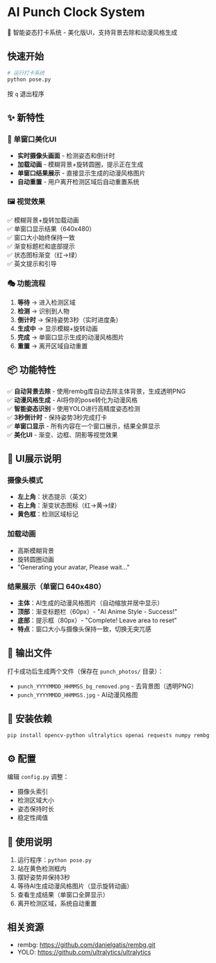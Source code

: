 # AI Punch Clock System

🎨 智能姿态打卡系统 - 美化版UI，支持背景去除和动漫风格生成

## 快速开始

```bash
# 运行打卡系统
python pose.py
```

按 `q` 退出程序

## ✨ 新特性

### 🎯 单窗口美化UI
- **实时摄像头画面** - 检测姿态和倒计时
- **加载动画** - 模糊背景+旋转圆圈，提示正在生成
- **单窗口结果展示** - 直接显示生成的动漫风格图片
- **自动重置** - 用户离开检测区域后自动重置系统

### 🖼️ 视觉效果
✅ 模糊背景+旋转加载动画  
✅ 单窗口显示结果（640x480）  
✅ 窗口大小始终保持一致  
✅ 渐变标题栏和底部提示  
✅ 状态图标渐变（红→绿）  
✅ 英文提示和引导  

### 🎭 功能流程
1. **等待** → 进入检测区域
2. **检测** → 识别到人物
3. **倒计时** → 保持姿势3秒（实时进度条）
4. **生成中** → 显示模糊+旋转动画
5. **完成** → 单窗口显示生成的动漫风格图片
6. **重置** → 离开区域自动重置

## 📦 功能特性

✅ **自动背景去除** - 使用rembg库自动去除主体背景，生成透明PNG  
✅ **动漫风格生成** - AI将你的pose转化为动漫风格  
✅ **智能姿态识别** - 使用YOLO进行高精度姿态检测  
✅ **3秒倒计时** - 保持姿势3秒完成打卡  
✅ **单窗口显示** - 所有内容在一个窗口展示，结果全屏显示  
✅ **美化UI** - 渐变、边框、阴影等视觉效果  

## 🎨 UI展示说明

### 摄像头模式
- **左上角**：状态提示（英文）
- **右上角**：渐变状态图标（红→黄→绿）
- **黄色框**：检测区域标记

### 加载动画
- 高斯模糊背景
- 旋转圆圈动画
- "Generating your avatar, Please wait..."

### 结果展示（单窗口 640x480）
- **主体**：AI生成的动漫风格图片（自动缩放并居中显示）
- **顶部**：渐变标题栏（60px）- "AI Anime Style - Success!"
- **底部**：提示框（80px）- "Complete! Leave area to reset"
- **特点**：窗口大小与摄像头保持一致，切换无突兀感

## 📁 输出文件

打卡成功后生成两个文件（保存在 `punch_photos/` 目录）：
- `punch_YYYYMMDD_HHMMSS_bg_removed.png` - 去背景图（透明PNG）
- `punch_YYYYMMDD_HHMMSS.jpg` - AI动漫风格图

## 🔧 安装依赖

```bash
pip install opencv-python ultralytics openai requests numpy rembg
```

## ⚙️ 配置

编辑 `config.py` 调整：
- 摄像头索引
- 检测区域大小
- 姿态保持时长
- 稳定性阈值

## 📖 使用说明

1. 运行程序：`python pose.py`
2. 站在黄色检测框内
3. 摆好姿势并保持3秒
4. 等待AI生成动漫风格图片（显示旋转动画）
5. 查看生成结果（单窗口全屏显示）
6. 离开检测区域，系统自动重置

## 相关资源

- rembg: https://github.com/danielgatis/rembg.git
- YOLO: https://github.com/ultralytics/ultralytics

